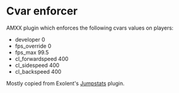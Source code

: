 # Cvar enforcer

AMXX plugin which enforces the following cvars values on players:

- developer 0
- fps_override 0
- fps_max 99.5
- cl_forwardspeed 400
- cl_sidespeed 400
- cl_backspeed 400

Mostly copied from Exolent's [Jumpstats](https://forums.alliedmods.net/showthread.php?t=87906) plugin.